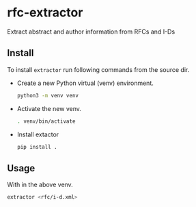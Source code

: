 # rfc-extractor
Extract abstract and author information from RFCs and I-Ds

## Install
 To install `extractor` run following commands from the source dir.

 * Create a new Python virtual (venv) environment.
    ```sh
    python3 -m venv venv
    ```

 * Activate the new venv.
    ```sh
    . venv/bin/activate
    ```

 * Install extactor
    ```sh
    pip install .
    ```

## Usage
  With in the above venv.

  ```sh
  extractor <rfc/i-d.xml>
  ```
